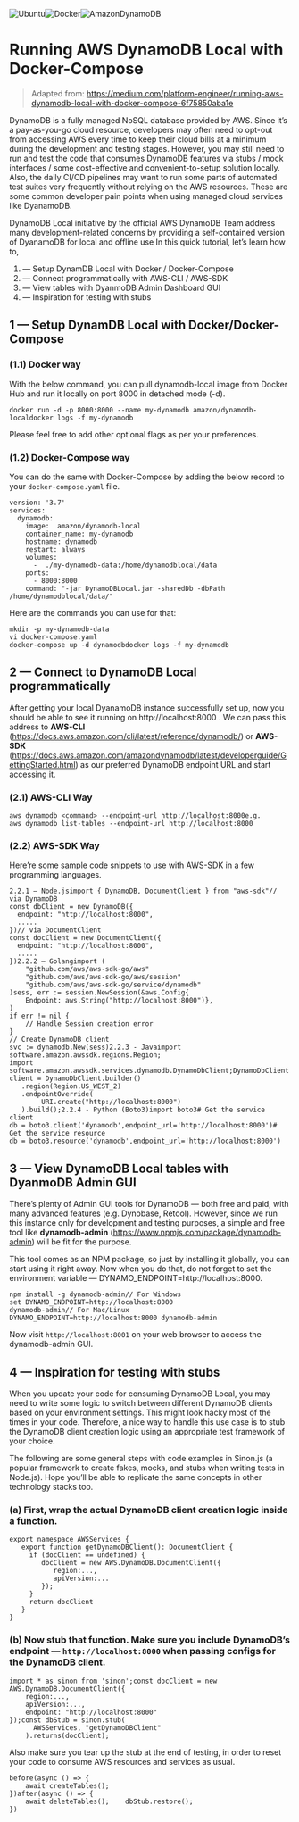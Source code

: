 ![Ubuntu](https://img.shields.io/badge/Ubuntu-E95420?style=for-the-badge&logo=ubuntu&logoColor=white)![Docker](https://img.shields.io/badge/docker-%230db7ed.svg?style=for-the-badge&logo=docker&logoColor=white)![AmazonDynamoDB](https://img.shields.io/badge/Amazon%20DynamoDB-4053D6?style=for-the-badge&logo=Amazon%20DynamoDB&logoColor=white)

# Running AWS DynamoDB Local with Docker-Compose

> Adapted from: https://medium.com/platform-engineer/running-aws-dynamodb-local-with-docker-compose-6f75850aba1e

DynamoDB is a fully managed NoSQL database provided by AWS. Since it’s a pay-as-you-go cloud resource, developers may often need to opt-out from accessing AWS every time to keep their cloud bills at a minimum during the development and testing stages. However, you may still need to run and test the code that consumes DynamoDB features via stubs / mock interfaces / some cost-effective and convenient-to-setup solution locally. Also, the daily CI/CD pipelines may want to run some parts of automated test suites very frequently without relying on the AWS resources. These are some common developer pain points when using managed cloud services like DyanamoDB.

DynamoDB Local initiative by the official AWS DynamoDB Team address many development-related concerns by providing a self-contained version of DyanamoDB for local and offline use
In this quick tutorial, let’s learn how to,
1. — Setup DynamDB Local with Docker / Docker-Compose
2. — Connect programmatically with AWS-CLI / AWS-SDK
3. — View tables with DyanmoDB Admin Dashboard GUI
4. — Inspiration for testing with stubs

## 1 — Setup DynamDB Local with Docker/Docker-Compose

### (1.1) Docker way

With the below command, you can pull dynamodb-local image from Docker Hub and run it locally on port 8000 in detached mode (-d).

```
docker run -d -p 8000:8000 --name my-dynamodb amazon/dynamodb-localdocker logs -f my-dynamodb
```

Please feel free to add other optional flags as per your preferences.

### (1.2) Docker-Compose way

You can do the same with Docker-Compose by adding the below record to your ```docker-compose.yaml``` file.

```
version: '3.7'
services:
  dynamodb:
    image:  amazon/dynamodb-local
    container_name: my-dynamodb
    hostname: dynamodb
    restart: always
    volumes:
      -  ./my-dynamodb-data:/home/dynamodblocal/data
    ports:
      - 8000:8000
    command: "-jar DynamoDBLocal.jar -sharedDb -dbPath /home/dynamodblocal/data/"
```

Here are the commands you can use for that:

```
mkdir -p my-dynamodb-data
vi docker-compose.yaml
docker-compose up -d dynamodbdocker logs -f my-dynamodb
```

## 2 — Connect to DynamoDB Local programmatically

After getting your local DyanamoDB instance successfully set up, now you should be able to see it running on http://localhost:8000 . We can pass this address to **AWS-CLI** (https://docs.aws.amazon.com/cli/latest/reference/dynamodb/) or **AWS-SDK** (https://docs.aws.amazon.com/amazondynamodb/latest/developerguide/GettingStarted.html) as our preferred DynamoDB endpoint URL and start accessing it.

### (2.1) AWS-CLI Way

```
aws dynamodb <command> --endpoint-url http://localhost:8000e.g.
aws dynamodb list-tables --endpoint-url http://localhost:8000
```

### (2.2) AWS-SDK Way

Here’re some sample code snippets to use with AWS-SDK in a few programming languages.

```
2.2.1 — Node.jsimport { DynamoDB, DocumentClient } from "aws-sdk"// via DynamoDB
const dbClient = new DynamoDB({
  endpoint: "http://localhost:8000",
  .....
})// via DocumentClient
const docClient = new DocumentClient({
  endpoint: "http://localhost:8000",
  .....
})2.2.2 — Golangimport (
    "github.com/aws/aws-sdk-go/aws"
    "github.com/aws/aws-sdk-go/aws/session"
    "github.com/aws/aws-sdk-go/service/dynamodb"
)sess, err := session.NewSession(&aws.Config{     
    Endpoint: aws.String("http://localhost:8000")}, 
)
if err != nil {     
    // Handle Session creation error 
}
// Create DynamoDB client 
svc := dynamodb.New(sess)2.2.3 - Javaimport software.amazon.awssdk.regions.Region;
import software.amazon.awssdk.services.dynamodb.DynamoDbClient;DynamoDbClient client = DynamoDbClient.builder()
   .region(Region.US_WEST_2) 
   .endpointOverride(
        URI.create("http://localhost:8000")
   ).build();2.2.4 - Python (Boto3)import boto3# Get the service client
db = boto3.client('dynamodb',endpoint_url='http://localhost:8000')# Get the service resource
db = boto3.resource('dynamodb',endpoint_url='http://localhost:8000')
```

## 3 — View DynamoDB Local tables with DyanmoDB Admin GUI

There’s plenty of Admin GUI tools for DynamoDB — both free and paid, with many advanced features (e.g. Dynobase, Retool). However, since we run this instance only for development and testing purposes, a simple and free tool like **dynamodb-admin** (https://www.npmjs.com/package/dynamodb-admin) will be fit for the purpose.

This tool comes as an NPM package, so just by installing it globally, you can start using it right away. Now when you do that, do not forget to set the environment variable — DYNAMO_ENDPOINT=http://localhost:8000.

```
npm install -g dynamodb-admin// For Windows
set DYNAMO_ENDPOINT=http://localhost:8000
dynamodb-admin// For Mac/Linux
DYNAMO_ENDPOINT=http://localhost:8000 dynamodb-admin
```

Now visit ```http://localhost:8001``` on your web browser to access the dynamodb-admin GUI.

## 4 — Inspiration for testing with stubs

When you update your code for consuming DynamoDB Local, you may need to write some logic to switch between different DynamoDB clients based on your environment settings. This might look hacky most of the times in your code. Therefore, a nice way to handle this use case is to stub the DynamoDB client creation logic using an appropriate test framework of your choice.

The following are some general steps with code examples in Sinon.js (a popular framework to create fakes, mocks, and stubs when writing tests in Node.js). Hope you’ll be able to replicate the same concepts in other technology stacks too.

### (a) First, wrap the actual DynamoDB client creation logic inside a function.

```
export namespace AWSServices {
   export function getDynamoDBClient(): DocumentClient {
     if (docClient == undefined) {
        docClient = new AWS.DynamoDB.DocumentClient({
           region:..., 
           apiVersion:...
        });
     }
     return docClient
   }
}
```

### (b) Now stub that function. Make sure you include DynamoDB’s endpoint — ```http://localhost:8000``` when passing configs for the DynamoDB client.

```
import * as sinon from 'sinon';const docClient = new AWS.DynamoDB.DocumentClient({
    region:...,
    apiVersion:...,
    endpoint: "http://localhost:8000"
});const dbStub = sinon.stub(
      AWSServices, "getDynamoDBClient"
    ).returns(docClient);
```

Also make sure you tear up the stub at the end of testing, in order to reset your code to consume AWS resources and services as usual.

```
before(async () => {
    await createTables();
})after(async () => {
    await deleteTables();    dbStub.restore();
})
```